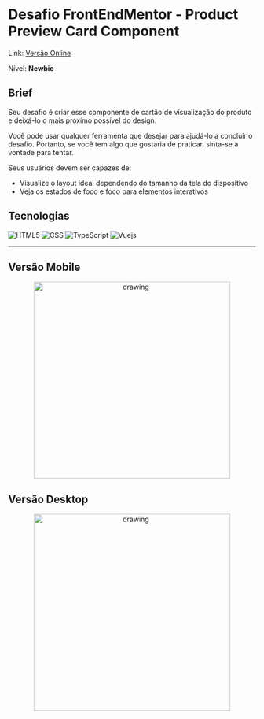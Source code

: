 # Desafio FrontEndMentor - Product Preview Card Component 

Link: <a href="https://product-preview-card-component-coral.vercel.app/" target="_blank"> Versão Online </a>

Nível: **Newbie**

## Brief

Seu desafio é criar esse componente de cartão de visualização do produto e deixá-lo o mais próximo possível do design.

Você pode usar qualquer ferramenta que desejar para ajudá-lo a concluir o desafio. Portanto, se você tem algo que gostaria de praticar, sinta-se à vontade para tentar.

Seus usuários devem ser capazes de:

- Visualize o layout ideal dependendo do tamanho da tela do dispositivo
- Veja os estados de foco e foco para elementos interativos

## Tecnologias

![HTML5](https://img.shields.io/badge/-HTML5-333333?style=flat&logo=HTML5)
![CSS](https://img.shields.io/badge/-CSS-333333?style=flat&logo=CSS3&logoColor=1572B6)
![TypeScript](https://img.shields.io/badge/-TypeScript-333333?style=flat&logo=TypeScript)
![Vuejs](https://img.shields.io/badge/-Vue-333333?style=flat&logo=Vue.js) 

----

## Versão Mobile

<div align="center">

<img src="https://user-images.githubusercontent.com/105789100/211436615-cc32dc23-7dfd-4f56-a17e-9e9d932fbf48.jpg" alt="drawing" height="400"/>

</div>

## Versão Desktop

<div align="center">

<img src="https://user-images.githubusercontent.com/105789100/211436624-333633d7-f297-4e5f-8b98-e2b4395f376c.jpg" alt="drawing" height="400"/>

</div>

